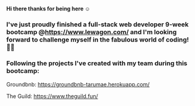 #### Hi there thanks for being here ☺

### I've just proudly finished a full-stack web developer 9-week bootcamp @https://www.lewagon.com/ and I'm looking forward to challenge myself in the fabulous world of coding! 👨‍💻 

### Following the projects I've created with my team during this bootcamp:

Groundbnb: https://groundbnb-tarumae.herokuapp.com/

The Guild: https://www.theguild.fun/ 
